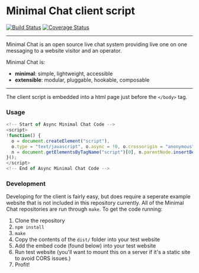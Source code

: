 # Minimal Chat client script

[![Build Status](https://travis-ci.org/minimalchat/mnml-client.svg?branch=master)](https://travis-ci.org/minimalchat/mnml-client)
[![Coverage Status](https://coveralls.io/repos/github/minimalchat/mnml-client/badge.svg?branch=master)](https://coveralls.io/github/minimalchat/mnml-client?branch=master)

---

Minimal Chat is an open source live chat system providing live one on one messaging to a website visitor and an operator.

Minimal Chat is:
-   **minimal**: simple, lightweight, accessible
-   **extensible**: modular, pluggable, hookable, composable

---

The client script is embedded into a html page just before the `</body>` tag.

### Usage

```javascript
<!-- Start of Async Minimal Chat Code -->
<script>
!function() {
  o = document.createElement("script"),
  o.type = "text/javascript", o.async = !0, o.crossorigin = "anonymous", o.src = "/mnml-0.2.0.min.js",
  n = document.getElementsByTagName("script")[0], n.parentNode.insertBefore(o, n);
}();
</script>
<!-- End of Async Minimal Chat Code -->
```

### Development

Developing for the client is fairly easy, but does require a seperate example website that is not included in this repository currently. All of the Minimal Chat repositories are run through `make`. To get the code running:

1.  Clone the repository
2.  `npm install`
3.  `make`
4.  Copy the contents of the `dist/` folder into your test website
5.  Add the embed code (found below) into your test website
6.  Run test website (you'll want to mount this on a server if it's a static site to avoid CORS issues.)
7.  Profit!

